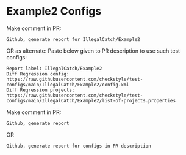 # Example2 Configs
Make comment in PR:
```
Github, generate report for IllegalCatch/Example2
```
OR as alternate:
Paste below given to PR description to use such test configs:
```
Report label: IllegalCatch/Example2
Diff Regression config: https://raw.githubusercontent.com/checkstyle/test-configs/main/IllegalCatch/Example2/config.xml
Diff Regression projects: https://raw.githubusercontent.com/checkstyle/test-configs/main/IllegalCatch/Example2/list-of-projects.properties
```
Make comment in PR:
```
Github, generate report
```
OR
```
Github, generate report for configs in PR description
```
